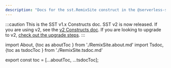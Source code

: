 ```yaml
---
description: "Docs for the sst.RemixSite construct in the @serverless-stack/resources package"
---
```


:::caution
This is the SST v1.x Constructs doc. SST v2 is now released. If you are using v2, see the [v2 Constructs doc](/constructs). If you are looking to upgrade to v2, [check out the upgrade steps](/upgrade-guide#upgrade-to-v20).
:::

import About, {toc as aboutToc } from './RemixSite.about.md'
import Tsdoc, {toc as tsdocToc } from './RemixSite.tsdoc.md'

<About />
<Tsdoc />

export const toc = [...aboutToc, ...tsdocToc];